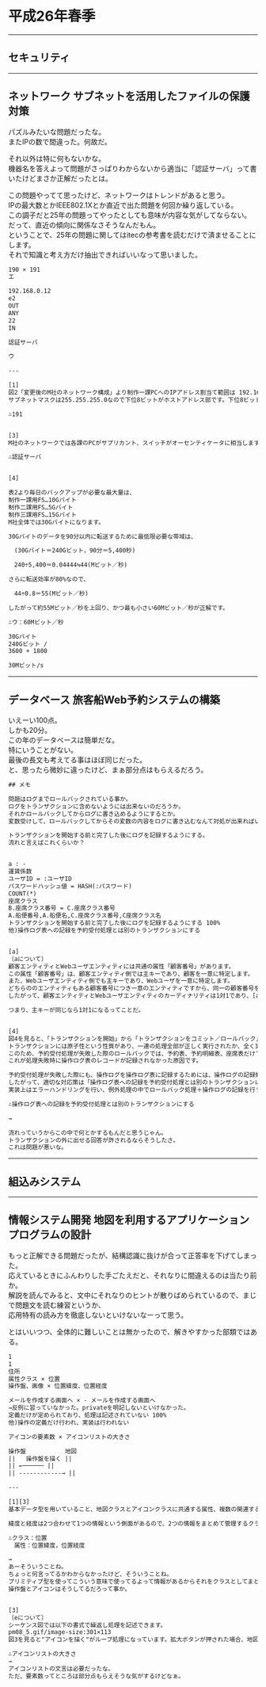 # 平成26年春季

---

## セキュリティ

---

## ネットワーク サブネットを活用したファイルの保護対策

パズルみたいな問題だったな。  
またIPの数で間違った。何故だ。  

それ以外は特に何もないかな。  
機器名を答えよって問題がさっぱりわからないから適当に「認証サーバ」って書いたけどまさか正解だったとは。  

この問題やってて思ったけど、ネットワークはトレンドがあると思う。  
IPの最大数とかIEEE802.1Xとか直近で出た問題を何回か繰り返している。  
この調子だと25年の問題ってやったとしても意味が内容な気がしてならない。  
だって、直近の傾向に関係なさそうなんだもん。  
ということで、25年の問題に関してはitecの参考書を読むだけで済ませることにします。  
それで知識と考え方だけ抽出できればいいなって思いました。  

``` txt 30分 : 9/10
190 × 191
エ

192.168.0.12
e2
OUT
ANY
22
IN

認証サーバ

ウ

---

[1]
図2「変更後のM社のネットワーク構成」より制作一課PCへのIPアドレス割当て範囲は 192.168.1.64～192.168.1.254 とわかります。
サブネットマスクは255.255.255.0なので下位8ビットがホストアドレス部です。下位8ビットのうち"0～63"までの64個と"255"は使用できないため、2^8＝256個から上記65個を減じた191個が割当て可能なホストアドレス数です。

∴191


[3]
M社のネットワークでは各課のPCがサプリカント、スイッチがオーセンティケータに相当します。しかし認証サーバを担う機器は存在しないため新たに導入する必要があります。

∴認証サーバ


[4]

表2より毎日のバックアップが必要な最大量は、
制作一課用FS…10Gバイト
制作二課用FS…5Gバイト
制作三課用FS…15Gバイト
M社全体では30Gバイトになります。

30Gバイトのデータを90分以内に転送するために最低限必要な帯域は、

　(30Gバイト＝240Gビット，90分＝5,400秒)

　240÷5,400＝0.04444≒44(Mビット／秒)

さらに転送効率が80%なので、

　44÷0.8＝55(Mビット／秒)

したがって約55Mビット／秒を上回り、かつ最も小さい60Mビット／秒が正解です。

∴ウ：60Mビット／秒

30Gバイト
240Gビット / 
3600 + 1800

30Mビット/s

```

---

## データベース 旅客船Web予約システムの構築

いえーい100点。  
しかも20分。  
この年のデータベースは簡単だな。  
特にいうことがない。  
最後の長文も考えてる事はほぼ同じだった。  
と、思ったら微妙に違ったけど、まぁ部分点はもらえるだろう。  

``` txt : 20分 9/9
## メモ

問題はログまでロールバックされている事か。
ログをトランザクションに含めないようには出来ないのだろうか。
それかロールバックしてからログに書き込めるようにするとか。
変数受けして、ロールバックしてからその変数の内容をログに書き込むなんて対処が出来ればいいけど、あくまで流れだからな。

トランザクションを開始する前と完了した後にログを記録するようにする。
流れと言えばこれくらいか？


a : -
運賃係数
ユーザID = :ユーザID
パスワードハッシュ値 = HASH(:パスワード)
COUNT(*)
座席クラス
B.座席クラス番号 = C.座席クラス番号
A.船便番号,A.船便名,C.座席クラス番号,C座席クラス名
トランザクションを開始する前と完了した後にログを記録するようにする 100%
他)操作ログ表への記録を予約受付処理とは別のトランザクションにする


[a]
〔aについて〕
顧客エンティティとWebユーザエンティティには共通の属性「顧客番号」があります。
この属性「顧客番号」は、顧客エンティティ側では主キーであり、顧客を一意に特定します。
また、Webユーザエンティティ側でも主キーであり、Webユーザを一意に特定します。
どちらののエンティティもある顧客番号につき一意のエンティティですから、同一の顧客番号をもつ複数のレコードが存在することはありません。
したがって、顧客エンティティとWebユーザエンティティのカーディナリティは1対1であり、[a]には「―」が当てはまります。

つまり、主キーが同じなら1対1になるってことだ。


[4]
図4を見ると、「トランザクションを開始」から「トランザクションをコミット／ロールバック」までに予約受付処理自体とその操作ログ表への記録がひとまとめになっていることがわかります。
トランザクションには原子性という性質があり、一連の処理全部が正しく実行されたか、全く実行されなかったかのどちらかの状態で終了しなけばなりません。
このため、予約受付処理が失敗した際のロールバックでは、予約表、予約明細表、座席表だけでなく、操作ログ表もトランザクション前の状態に戻ってしまいます。
これが処理失敗時に操作ログ表のレコードが記録されなかった原因です。

予約受付処理が失敗した際にも、操作ログを操作ログ表に記録するためには、操作ログの記録処理を予約受付処理のトランザクションから分離しなければなりません。
したがって、適切な対応策は「操作ログ表への記録を予約受付処理とは別のトランザクションにする」です。
実装上はエラーハンドリングを行い、例外処理の中でロールバック処理＋操作ログの記録を行うことになります。

∴操作ログ表への記録を予約受付処理とは別のトランザクションにする

→

流れっていうからこの中で何とかするもんだと思うじゃん。
トランザクションの外に出せる回答が許されるならそうしたさ。
これは問題が悪いな。
```

---

## 組込みシステム

---

## 情報システム開発 地図を利用するアプリケーションプログラムの設計

もっと正解できる問題だったが、結構認識に抜けが合って正答率を下げてしまった。  
応えているときにふんわりした手ごたえだと、それなりに間違えるのは当たり前か。  
解説を読んでみると、文中にそれなりのヒントが散りばめられているので、まじで問題文を読む練習というか、  
応用特有の読み方を徹底しないといけないなーって思う。  

とはいいつつ、全体的に難しいことは無かったので、解きやすかった部類ではある。

``` txt : 28分 5/9 実質6
1
1
住所
属性クラス × 位置
操作盤、画像 × 位置緯度、位置経度

メールを作成する画面へ × - メールを作成する画面へ
→反例に習っていなかった。privateを明記しないといけなかった。
定義だけが定められており、処理は記述されていない 100%
他)操作の定義だけ行われ、実装は行われない

アイコンの要素数 × アイコンリストの大きさ

操作盤           地図
||   操作盤を描く ||
|| ←────── ||
|| ------------→ ||

---

[1][3]
基本データ型を用いていること、地図クラスとアイコンクラスに共通する属性、複数の関連する属性という記述から、属性"位置緯度"と"位置経度"についての指摘であることがわかります。

緯度と経度は2つ合わせて1つの情報という側面があるので、2つの情報をまとめて管理するクラスを作り、値のチェック（緯度であれば-90≦0≦90、経度であれば-180≦0≦180）などを加えた方が堅牢なシステムとなります。クラス名としては"位置"、最低限持つべき属性としては"緯度"と"経度"が適切です。

∴クラス：位置
　属性：位置緯度，位置経度

→
あーそういうことね。
ちょっと何言ってるかわからなかったけど、そういうことね。
プリミティブ型を使ってこういう意味で使ってるよって情報があるからそれをクラスとしてまとめろ。
操作盤とアイコンはそうしてるだろって事か。


[3]
〔eについて〕
シーケンス図では以下の書式で繰返し処理を記述できます。
pm08_5.gif/image-size:301×113
図3を見ると"アイコンを描く"がループ処理になっています。拡大ボタンが押された場合、地図上の全ての要素を再描画する必要があるので、地図クラスが保持するアイコンごとに"アイコンを描く"操作を呼び出すことになります。地図上のアイコン数は地図クラスの属性"アイコンリスト"のサイズを参照すればわかるので、1から「アイコンリストの大きさ」まで当該処理を繰り返すことになります。

∴アイコンリストの大きさ
→
アイコンリストの文言は必要だったな。
ただ、要素数ってところは部分点もらえそうな気がするけどなぁ。


```
